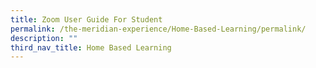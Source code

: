 ```yaml
---
title: Zoom User Guide For Student
permalink: /the-meridian-experience/Home-Based-Learning/permalink/
description: ""
third_nav_title: Home Based Learning
---
```

